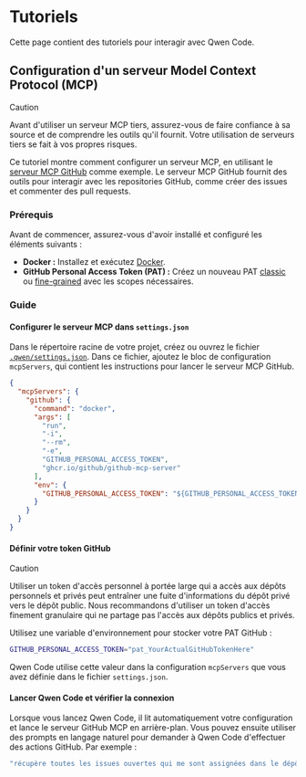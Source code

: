 # Tutoriels

Cette page contient des tutoriels pour interagir avec Qwen Code.

## Configuration d'un serveur Model Context Protocol (MCP)

> [!CAUTION]
> Avant d'utiliser un serveur MCP tiers, assurez-vous de faire confiance à sa source et de comprendre les outils qu'il fournit. Votre utilisation de serveurs tiers se fait à vos propres risques.

Ce tutoriel montre comment configurer un serveur MCP, en utilisant le [serveur MCP GitHub](https://github.com/github/github-mcp-server) comme exemple. Le serveur MCP GitHub fournit des outils pour interagir avec les repositories GitHub, comme créer des issues et commenter des pull requests.

### Prérequis

Avant de commencer, assurez-vous d'avoir installé et configuré les éléments suivants :

- **Docker :** Installez et exécutez [Docker].
- **GitHub Personal Access Token (PAT) :** Créez un nouveau PAT [classic] ou [fine-grained] avec les scopes nécessaires.

[Docker]: https://www.docker.com/
[classic]: https://github.com/settings/tokens/new
[fine-grained]: https://github.com/settings/personal-access-tokens/new

### Guide

#### Configurer le serveur MCP dans `settings.json`

Dans le répertoire racine de votre projet, créez ou ouvrez le fichier [`.qwen/settings.json`](./configuration.md). Dans ce fichier, ajoutez le bloc de configuration `mcpServers`, qui contient les instructions pour lancer le serveur MCP GitHub.

```json
{
  "mcpServers": {
    "github": {
      "command": "docker",
      "args": [
        "run",
        "-i",
        "--rm",
        "-e",
        "GITHUB_PERSONAL_ACCESS_TOKEN",
        "ghcr.io/github/github-mcp-server"
      ],
      "env": {
        "GITHUB_PERSONAL_ACCESS_TOKEN": "${GITHUB_PERSONAL_ACCESS_TOKEN}"
      }
    }
  }
}
```

#### Définir votre token GitHub

> [!CAUTION]
> Utiliser un token d'accès personnel à portée large qui a accès aux dépôts personnels et privés peut entraîner une fuite d'informations du dépôt privé vers le dépôt public. Nous recommandons d'utiliser un token d'accès finement granulaire qui ne partage pas l'accès aux dépôts publics et privés.

Utilisez une variable d'environnement pour stocker votre PAT GitHub :

```bash
GITHUB_PERSONAL_ACCESS_TOKEN="pat_YourActualGitHubTokenHere"
```

Qwen Code utilise cette valeur dans la configuration `mcpServers` que vous avez définie dans le fichier `settings.json`.

#### Lancer Qwen Code et vérifier la connexion

Lorsque vous lancez Qwen Code, il lit automatiquement votre configuration et lance le serveur GitHub MCP en arrière-plan. Vous pouvez ensuite utiliser des prompts en langage naturel pour demander à Qwen Code d'effectuer des actions GitHub. Par exemple :

```bash
"récupère toutes les issues ouvertes qui me sont assignées dans le dépôt 'foo/bar' et priorise-les"
```